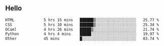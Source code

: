 ## Hello
<!--START_SECTION:waka-->

```txt
HTML             5 hrs 15 mins   ██████▒░░░░░░░░░░░░░░░░░░   25.77 %
CSS              5 hrs 10 mins   ██████▒░░░░░░░░░░░░░░░░░░   25.34 %
OCaml            4 hrs 26 mins   █████▒░░░░░░░░░░░░░░░░░░░   21.74 %
Python           4 hrs 4 mins    █████░░░░░░░░░░░░░░░░░░░░   19.97 %
Other            45 mins         █░░░░░░░░░░░░░░░░░░░░░░░░   03.74 %
```

<!--END_SECTION:waka-->
